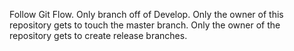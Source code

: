 Follow Git Flow. Only branch off of Develop.
Only the owner of this repository gets to touch the master branch.
Only the owner of the repository gets to create release branches.
